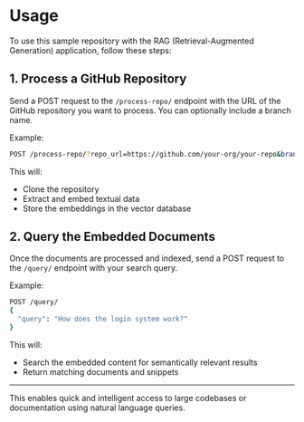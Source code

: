 # Usage

To use this sample repository with the RAG (Retrieval-Augmented Generation) application, follow these steps:

## 1. Process a GitHub Repository

Send a POST request to the `/process-repo/` endpoint with the URL of the GitHub repository you want to process. You can optionally include a branch name.

Example:
```bash
POST /process-repo/?repo_url=https://github.com/your-org/your-repo&branch=main
```

This will:
- Clone the repository
- Extract and embed textual data
- Store the embeddings in the vector database

## 2. Query the Embedded Documents

Once the documents are processed and indexed, send a POST request to the `/query/` endpoint with your search query.

Example:
```bash
POST /query/
{
  "query": "How does the login system work?"
}
```

This will:
- Search the embedded content for semantically relevant results
- Return matching documents and snippets

---

This enables quick and intelligent access to large codebases or documentation using natural language queries.
